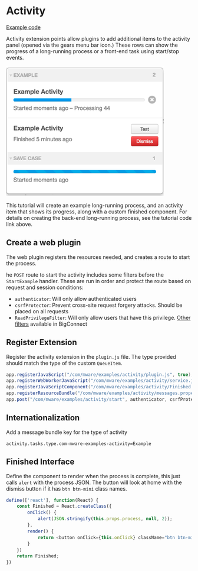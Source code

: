 # Activity

[Example code](https://github.com/mware-solutions/doc-examples/tree/master/extension-activity)

Activity extension points allow plugins to add additional items to the activity panel \(opened via the gears menu bar icon.\) These rows can show the progress of a long-running process or a front-end task using start/stop events.

![](../../.gitbook/assets/image%20%2813%29.png)

This tutorial will create an example long-running process, and an activity item that shows its progress, along with a custom finished component. For details on creating the back-end long-running process, see the tutorial code link above.

## Create a web plugin

The web plugin registers the resources needed, and creates a route to start the process.

he `POST` route to start the activity includes some filters before the `StartExample` handler. These are run in order and protect the route based on request and session conditions:

* `authenticator`: Will only allow authenticated users
* `csrfProtector`: Prevent cross-site request forgery attacks. Should be placed on all requests
* `ReadPrivilegeFilter`: Will only allow users that have this privilege. [Other filters](https://github.com/mware-solutions/bigconnect-web/tree/master/web-base/src/main/java/com/mware/web/privilegeFilters) available in BigConnect

## Register Extension

Register the activity extension in the `plugin.js` file. The type provided should match the type of the custom `QueueItem`.

```java
app.registerJavaScript("/com/mware/examples/activity/plugin.js", true);
app.registerWebWorkerJavaScript("/com/mware/examples/activity/service.js");
app.registerJavaScriptComponent("/com/mware/examples/activity/Finished.jsx");
app.registerResourceBundle("/com/mware/examples/activity/messages.properties");
app.post("/com/mware/examples/activity/start", authenticator, csrfProtector, ReadPrivilegeFilter.class, StartExample.class);
```

## Internationalization

Add a message bundle key for the type of activity

```text
activity.tasks.type.com-mware-examples-activity=Example
```

## **Finished Interface**

Define the component to render when the process is complete, this just calls `alert` with the process JSON. The button will look at home with the dismiss button if it has `btn btn-mini` class names.

```javascript
define(['react'], function(React) {
    const Finished = React.createClass({
        onClick() {
            alert(JSON.stringify(this.props.process, null, 2));
        },
        render() {
            return <button onClick={this.onClick} className="btn btn-mini">Test</button>
        }
    })
    return Finished;
})
```



